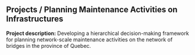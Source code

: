 ## Projects / Planning Maintenance Activities on Infrastructures

**Project description:** Developing a hierarchical decision-making framework for planning network-scale maintenance activities on the network of bridges in the province of Quebec.
